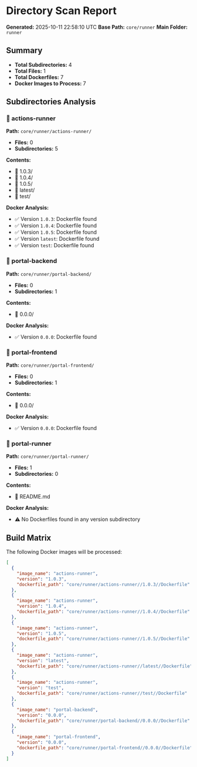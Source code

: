 # Directory Scan Report

**Generated:** 2025-10-11 22:58:10 UTC
**Base Path:** `core/runner`
**Main Folder:** `runner`

## Summary
- **Total Subdirectories:** 4
- **Total Files:** 1
- **Total Dockerfiles:** 7
- **Docker Images to Process:** 7

## Subdirectories Analysis

### 📂 actions-runner
**Path:** `core/runner/actions-runner/`

- **Files:** 0
- **Subdirectories:** 5

**Contents:**
- 📁 1.0.3/
- 📁 1.0.4/
- 📁 1.0.5/
- 📁 latest/
- 📁 test/

**Docker Analysis:**
- ✅ Version `1.0.3`: Dockerfile found
- ✅ Version `1.0.4`: Dockerfile found
- ✅ Version `1.0.5`: Dockerfile found
- ✅ Version `latest`: Dockerfile found
- ✅ Version `test`: Dockerfile found

### 📂 portal-backend
**Path:** `core/runner/portal-backend/`

- **Files:** 0
- **Subdirectories:** 1

**Contents:**
- 📁 0.0.0/

**Docker Analysis:**
- ✅ Version `0.0.0`: Dockerfile found

### 📂 portal-frontend
**Path:** `core/runner/portal-frontend/`

- **Files:** 0
- **Subdirectories:** 1

**Contents:**
- 📁 0.0.0/

**Docker Analysis:**
- ✅ Version `0.0.0`: Dockerfile found

### 📂 portal-runner
**Path:** `core/runner/portal-runner/`

- **Files:** 1
- **Subdirectories:** 0

**Contents:**
- 📄 README.md

**Docker Analysis:**
- ⚠️  No Dockerfiles found in any version subdirectory

## Build Matrix

The following Docker images will be processed:

```json
[
  {
    "image_name": "actions-runner",
    "version": "1.0.3",
    "dockerfile_path": "core/runner/actions-runner//1.0.3//Dockerfile"
  },
  {
    "image_name": "actions-runner",
    "version": "1.0.4",
    "dockerfile_path": "core/runner/actions-runner//1.0.4//Dockerfile"
  },
  {
    "image_name": "actions-runner",
    "version": "1.0.5",
    "dockerfile_path": "core/runner/actions-runner//1.0.5//Dockerfile"
  },
  {
    "image_name": "actions-runner",
    "version": "latest",
    "dockerfile_path": "core/runner/actions-runner//latest//Dockerfile"
  },
  {
    "image_name": "actions-runner",
    "version": "test",
    "dockerfile_path": "core/runner/actions-runner//test//Dockerfile"
  },
  {
    "image_name": "portal-backend",
    "version": "0.0.0",
    "dockerfile_path": "core/runner/portal-backend//0.0.0//Dockerfile"
  },
  {
    "image_name": "portal-frontend",
    "version": "0.0.0",
    "dockerfile_path": "core/runner/portal-frontend//0.0.0//Dockerfile"
  }
]
```
